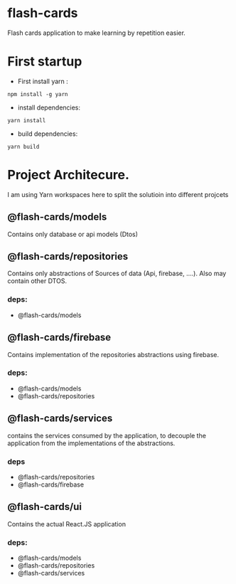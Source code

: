 # flash-cards
Flash cards application to make learning by repetition easier.

# First startup
- First install yarn : 
```
npm install -g yarn
```
- install dependencies: 
```
yarn install
```
- build dependencies: 
```
yarn build
``` 
# Project Architecure. 
I am using Yarn workspaces here to split the solutioin into different projcets
## @flash-cards/models

Contains only database or api models (Dtos)

## @flash-cards/repositories 
Contains only abstractions of Sources of data (Api, firebase, ….). Also may contain other DTOS. 
### deps:
- @flash-cards/models

		
## @flash-cards/firebase

Contains implementation of the repositories abstractions using firebase.
### deps:

- @flash-cards/models
- @flash-cards/repositories

## @flash-cards/services
contains the services consumed by the application, to decouple the application from the implementations of the abstractions.
### deps	
- @flash-cards/repositories
- @flash-cards/firebase

## @flash-cards/ui
Contains the actual React.JS application
### deps: 
- @flash-cards/models
- @flash-cards/repositories
- @flash-cards/services

